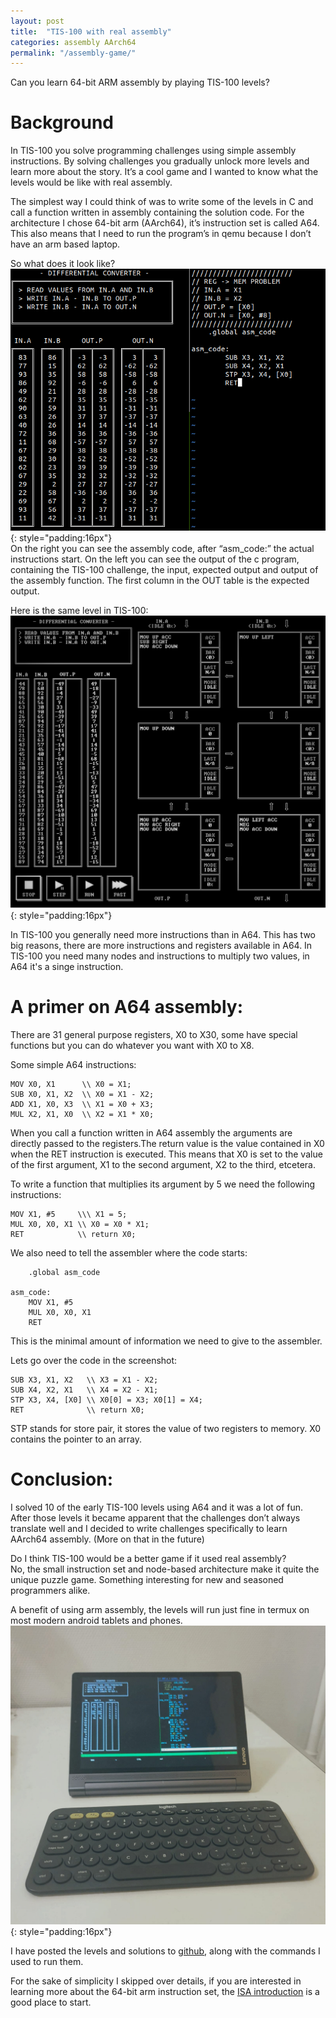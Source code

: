 ```yaml
---
layout: post
title:  "TIS-100 with real assembly"
categories: assembly AArch64
permalink: "/assembly-game/"
---
```

Can you learn 64-bit ARM assembly by playing TIS-100 levels?

# Background
In TIS-100 you solve programming challenges using simple assembly instructions. By solving challenges you gradually unlock more levels and learn more about the story.
It’s a cool game and I wanted to know what the levels would be like with real assembly.

The simplest way I could think of was to write some of the levels in C and call a function written in assembly containing the solution code.
For the architecture I chose 64-bit arm (AArch64), it’s instruction set is called A64. This also means that I need to run the program’s in qemu because I don’t have an arm based laptop.

So what does it look like?  
![image could not be loaded](/assets/arm-064.png){: style="padding:16px"}    
On the right you can see the assembly code, after “asm_code:” the actual instructions start. On the left you can see the output of the c program, containing the TIS-100 challenge, the input, expected output and output of the assembly function. The first column in the OUT table is the expected output.


Here is the same level in TIS-100:
![image could not be loaded](/assets/tis-100.png){: style="padding:16px"}   

In TIS-100 you generally need more instructions than in A64. This has two big reasons, there are more instructions and registers available in A64. In TIS-100 you need many nodes and instructions to multiply two values, in A64 it's a singe instruction.

# A primer on A64 assembly:

There are 31 general purpose registers, X0 to X30, some have special functions but you can do whatever you want with X0 to X8.

Some simple A64 instructions:

```
MOV X0, X1      \\ X0 = X1;  
SUB X0, X1, X2  \\ X0 = X1 - X2;  
ADD X1, X0, X3  \\ X1 = X0 + X3;  
MUL X2, X1, X0  \\ X2 = X1 * X0;  
```


When you call a function written in A64 assembly the arguments are directly passed to the registers.The return value is the value contained in X0 when the RET instruction is executed.
This means that X0 is set to the value of the first argument, X1 to the second argument, X2 to the third, etcetera.

To write a function that multiplies its argument by 5 we need the following instructions:

```
MOV X1, #5     \\\ X1 = 5;  
MUL X0, X0, X1 \\ X0 = X0 * X1;  
RET            \\ return X0;  
```

We also need to tell the assembler where the code starts:

```
    .global asm_code

asm_code:  
    MOV X1, #5  
    MUL X0, X0, X1  
    RET  
```

This is the minimal amount of information we need to give to the assembler.

Lets go over the code in the screenshot:  
```
SUB X3, X1, X2   \\ X3 = X1 - X2;  
SUB X4, X2, X1   \\ X4 = X2 - X1;  
STP X3, X4, [X0] \\ X0[0] = X3; X0[1] = X4;  
RET              \\ return X0;  
```

STP stands for store pair, it stores the value of two registers to memory. X0 contains the pointer to an array.

# Conclusion:

I solved 10 of the early TIS-100 levels using A64 and it was a lot of fun. After those levels it became apparent that the challenges don’t always translate well and I decided to write challenges specifically to learn AArch64 assembly. (More on that in the future)

Do I think TIS-100 would be a better game if it used real assembly?  
No, the small instruction set and node-based architecture make it quite the unique puzzle game. Something interesting for new and seasoned programmers alike.

A benefit of using arm assembly, the levels will run just fine in termux on most modern android tablets and phones.  
![image could not be loaded](/assets/arm-064-tab.jpeg){: style="padding:16px"}  

I have posted the levels and solutions to [github](https://github.com/sennavanhoek/ARM-064), along with the commands I used to run them.

For the sake of simplicity I skipped over details, if you are interested in learning more about the 64-bit arm instruction set, the [ISA introduction](https://developer.arm.com/architectures/learn-the-architecture/aarch64-instruction-set-architecture) is a good place to start.
